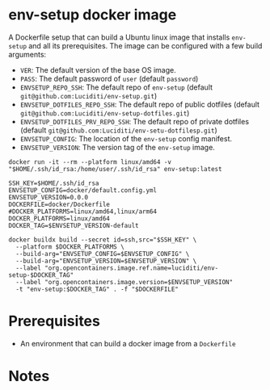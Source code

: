# env-setup docker image

A Dockerfile setup that can build a Ubuntu linux image that installs `env-setup`
and all its prerequisites. The image can be configured with a few build arguments:

- `VER`: The default version of the base OS image.
- `PASS`: The default password of `user` (default `password`)
- `ENVSETUP_REPO_SSH`: The default repo of `env-setup` (default `git@github.com:Luciditi/env-setup.git`)
- `ENVSETUP_DOTFILES_REPO_SSH`: The default repo of public dotfiles (default `git@github.com:Luciditi/env-setup-dotfiles.git`)
- `ENVSETUP_DOTFILES_PRV_REPO_SSH`: The default repo of private dotfiles (default `git@github.com:Luciditi/env-setu-dotfilesp.git`)
- `ENVSETUP_CONFIG`: The location of the `env-setup` config manifest.
- `ENVSETUP_VERSION`: The version tag of the `env-setup` image.


`docker run -it --rm --platform linux/amd64 -v "$HOME/.ssh/id_rsa:/home/user/.ssh/id_rsa" env-setup:latest`

```
SSH_KEY=$HOME/.ssh/id_rsa
ENVSETUP_CONFIG=docker/default.config.yml
ENVSETUP_VERSION=0.0.0
DOCKERFILE=docker/Dockerfile
#DOCKER_PLATFORMS=linux/amd64,linux/arm64
DOCKER_PLATFORMS=linux/amd64
DOCKER_TAG=$ENVSETUP_VERSION-default

docker buildx build --secret id=ssh,src="$SSH_KEY" \ 
  --platform $DOCKER_PLATFORMS \ 
  --build-arg="ENVSETUP_CONFIG=$ENVSETUP_CONFIG" \
  --build-arg="ENVSETUP_VERSION=$ENVSETUP_VERSION" \
  --label "org.opencontainers.image.ref.name=luciditi/env-setup-$DOCKER_TAG"
  --label "org.opencontainers.image.version=$ENVSETUP_VERSION"
  -t "env-setup:$DOCKER_TAG" . -f "$DOCKERFILE"
```

# Prerequisites
- An environment that can build a docker image from a `Dockerfile`

# Notes

